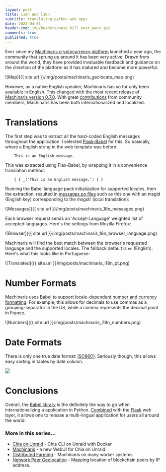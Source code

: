 ```yaml
---
layout: post
title: i18n and l10n
subtitle: translating python web apps
date: 2022-04-01
header-img: img/headers/nose_hill_west_pano.jpg
comments: true
published: true
---
```


Ever since my [Machinaris cryptocurrency platform](https://github.com/guydavis/machinaris) launched a year ago, the community that sprung up around it has been very active.  Drawn from around the world, they have provided invaluable feedback and guidance on the direction of the platform as it has matured and become more powerful.

![Map]({{ site.url }}/img/posts/machinaris_geolocate_map.png)

However, as a native English speaker, Machinaris has so far only been available in English.  This changed with the most recent release of [Machinaris version 0.7.0](https://github.com/guydavis/machinaris/releases/tag/0.7.0).  With great [contributions](https://github.com/guydavis/machinaris/wiki/Localization#contributing) from community members, Machinaris has been both internationalized and localized.

# Translations

The first step was to extract all the hard-coded English messages throughout the application.  I selected [Flask-Babel](https://pythonhosted.org/Flask-BabelEx/) for this.  So basically, where a English string in the web template was before:

```
    This is an English message.
```

This was extracted using Flax-Babel, by wrapping it in a convenience translation method:
```
    { { _('This is an English message.') } }
```

Running the Babel language pack initialization for supported locales, then the extraction, resulted in [messages.po files](https://github.com/guydavis/machinaris/tree/develop/web/translations) such as this one with an msgid (English key) corresponding to the msgstr (local translation):

![Messages]({{ site.url }}/img/posts/machinaris_18n_messages.png)

Each browser request sends an 'Accept-Language' weighted list of accepted languages.  Here's the settings from Mozilla Firefox:

![Browser]({{ site.url }}/img/posts/machinaris_18n_browser_language.png)

Machinaris will find the best match between the browser's requested language and the supported locales. The fallback default is `en` (English). Here's what this looks like in Portuguese:

![Translated]({{ site.url }}/img/posts/machinaris_i18n_pt.png)

# Number Formats

Machinaris uses [Babel](https://babel.pocoo.org/en/latest/index.html) to support locale-dependent [number and currency formatting](https://babel.pocoo.org/en/latest/api/numbers.html).  For example, this allows for decimals to use commas as a grouping-separator in the US, while a comma represents the decimal point in France.

![Numbers]({{ site.url }}/img/posts/machinaris_i18n_numbers.png)

# Date Formats

There is only one true date format: <a href="https://www.reddit.com/r/ISO8601">ISO8601</a>.  Seriously though, this allows easy sorting in tables by date column.

<a href="https://xkcd.com/1179/">
<img src="https://imgs.xkcd.com/comics/iso_8601.png"/>
</a>

# Conclusions

Overall, the [Babel library](https://babel.pocoo.org/en/latest/) is the definitely the way to go when internationalizing a  application in Python.  [Combined](https://flask-babel.tkte.ch/) with the [Flask](https://flask.palletsprojects.com/en/2.0.x/) web layer, it allows one to release a multi-lingual application for users all around the world. 

### More in this series...
* [Chia on Unraid]({{site.url}}/2021/04/30/unraid-chia-plotting-farming/) - Chia CLI on Unraid with Docker
* [Machinaris]({{site.url}}/2021/05/21/unraid-chia-machinaris/) - a new WebUI for Chia on Unraid
* [Distributed Farming]({{site.url}}/2021/06/29/machinaris-distributed/) - Machinaris on many worker systems
* [Network Peer Geolocation]({{site.url}}/2022/03/13/machinaris-geolocate/) - Mapping location of blockchain peers by IP address.